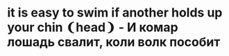 # it is easy to swim if another holds up your chin ❨head❩ - И комар лошадь свалит, коли волк пособит
